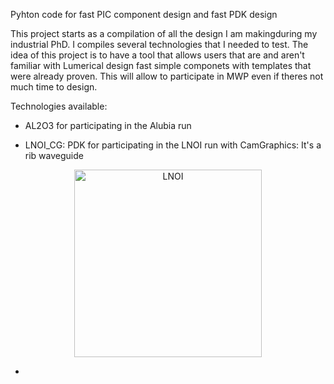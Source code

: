 Pyhton code for fast PIC component design and fast PDK design

This project starts as a compilation of all the design I am makingduring my industrial PhD. I compiles several technologies that I needed to test. The idea of this project is to have a tool that allows users that are and aren't familiar with Lumerical design fast simple componets with templates that were already proven. This will allow to
participate in MWP even if theres not much time to design.

Technologies available:

- AL2O3 for participating in the Alubia run

- LNOI_CG: PDK for participating in the LNOI run with CamGraphics: It's a rib waveguide 

<p align="center">
  <img src="https://github.com/user-attachments/assets/8352590d-0671-44fe-aad5-15bb7db6b24d" alt="LNOI" width="300">
</p>


-
